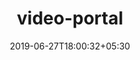 ---
title: "video-portal"
date: 2019-06-27T18:00:32+05:30
type: "organisations"
org_name: "OWASP"
repo_desc: "NA"
repo_link: https://github.com/OWASP/video-portal
---